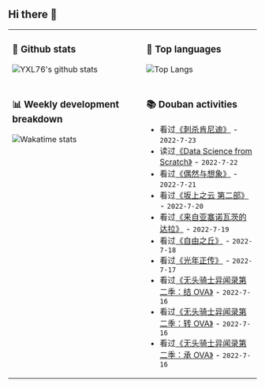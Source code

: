 ## Hi there 👋

<table>
<tr>
<td valign="top" width="54%">

### 🔭 Github stats

![YXL76's github stats](https://github-readme-stats.yxl76.vercel.app/api?username=YXL76&count_private=true&show_icons=true&include_all_commits=true&theme=prussian&line_height=28&disable_animations=true)

</td>

<td valign="top" width="46%">

### 🌱 Top languages

![Top Langs](https://github-readme-stats.yxl76.vercel.app/api/top-langs/?username=YXL76&layout=compact&theme=prussian&langs_count=8&hide=HTML,CSS,SCSS,Tex)

</td>
</tr>
<tr>
<td valign="top" width="54%">

### 📊 Weekly development breakdown

![Wakatime stats](https://github-readme-stats.yxl76.vercel.app/api/wakatime?username=YXL76&layout=compact&theme=prussian)

</td>
<td valign="top" width="46%">

### 📚 Douban activities

- 看过[《刺杀肯尼迪》](http://movie.douban.com/subject/1292230/) - `2022-7-23`
- 读过[《Data Science from Scratch》](https://book.douban.com/subject/26364377/) - `2022-7-22`
- 看过[《偶然与想象》](http://movie.douban.com/subject/35360296/) - `2022-7-21`
- 看过[《坂上之云 第二部》](http://movie.douban.com/subject/4728553/) - `2022-7-20`
- 看过[《来自亚塞诺瓦茨的达拉》](http://movie.douban.com/subject/34967012/) - `2022-7-19`
- 看过[《自由之丘》](http://movie.douban.com/subject/10796578/) - `2022-7-18`
- 看过[《光年正传》](http://movie.douban.com/subject/35284168/) - `2022-7-17`
- 看过[《无头骑士异闻录第二季：结 OVA》](http://movie.douban.com/subject/26746536/) - `2022-7-16`
- 看过[《无头骑士异闻录第二季：转 OVA》](http://movie.douban.com/subject/26605863/) - `2022-7-16`
- 看过[《无头骑士异闻录第二季：承 OVA》](http://movie.douban.com/subject/26331539/) - `2022-7-16`

</td>
</tr>
</table>

<!--
**YXL76/YXL76** is a ✨ _special_ ✨ repository because its `README.md` (this file) appears on your GitHub profile.

Here are some ideas to get you started:

- 🔭 I’m currently working on ...
- 🌱 I’m currently learning ...
- 👯 I’m looking to collaborate on ...
- 🤔 I’m looking for help with ...
- 💬 Ask me about ...
- 📫 How to reach me: ...
- 😄 Pronouns: ...
- ⚡ Fun fact: ...
-->
